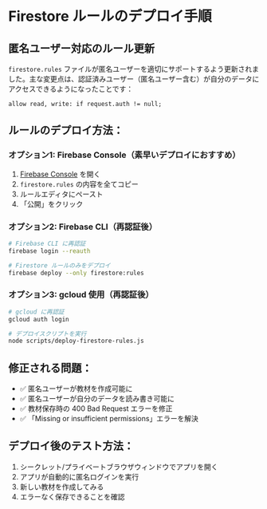 # Firestore ルールのデプロイ手順

## 匿名ユーザー対応のルール更新

`firestore.rules` ファイルが匿名ユーザーを適切にサポートするよう更新されました。主な変更点は、認証済みユーザー（匿名ユーザー含む）が自分のデータにアクセスできるようになったことです：

```
allow read, write: if request.auth != null;
```

## ルールのデプロイ方法：

### オプション1: Firebase Console（素早いデプロイにおすすめ）

1. [Firebase Console](https://console.firebase.google.com/project/study-schedule-app/firestore/rules) を開く
2. `firestore.rules` の内容を全てコピー
3. ルールエディタにペースト
4. 「公開」をクリック

### オプション2: Firebase CLI（再認証後）

```bash
# Firebase CLI に再認証
firebase login --reauth

# Firestore ルールのみをデプロイ
firebase deploy --only firestore:rules
```

### オプション3: gcloud 使用（再認証後）

```bash
# gcloud に再認証
gcloud auth login

# デプロイスクリプトを実行
node scripts/deploy-firestore-rules.js
```

## 修正される問題：

- ✅ 匿名ユーザーが教材を作成可能に
- ✅ 匿名ユーザーが自分のデータを読み書き可能に
- ✅ 教材保存時の 400 Bad Request エラーを修正
- ✅ 「Missing or insufficient permissions」エラーを解決

## デプロイ後のテスト方法：

1. シークレット/プライベートブラウザウィンドウでアプリを開く
2. アプリが自動的に匿名ログインを実行
3. 新しい教材を作成してみる
4. エラーなく保存できることを確認